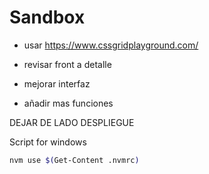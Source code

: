 # Sandbox

- usar https://www.cssgridplayground.com/

- revisar front a detalle

- mejorar interfaz
- añadir mas funciones

DEJAR DE LADO DESPLIEGUE

Script for windows
```bash
nvm use $(Get-Content .nvmrc)
```


